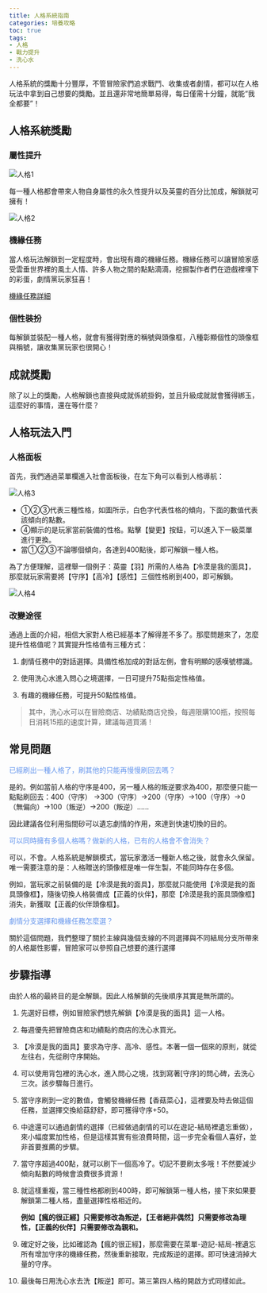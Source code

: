```yaml
---
title: 人格系統指南
categories: 培養攻略
toc: true
tags:
- 人格
- 戰力提升
- 洗心水
---
```


人格系統的獎勵十分豐厚，不管冒險家們追求戰鬥、收集或者劇情，都可以在人格玩法中拿到自己想要的獎勵。並且還非常地簡單易得，每日僅需十分鐘，就能“我全都要”！ <!--more-->

## 人格系統獎勵

### 屬性提升

![人格1](https://i.imgur.com/xbtsL6l.png)

每一種人格都會帶來人物自身屬性的永久性提升以及英靈的百分比加成，解鎖就可擁有！

![人格2](https://i.imgur.com/yKwE8ti.png)

### 機緣任務

當人格玩法解鎖到一定程度時，會出現有趣的機緣任務。機緣任務可以讓冒險家感受雲垂世界裡的風土人情、許多人物之間的點點滴滴，挖掘製作者們在遊戲裡埋下的彩蛋，劇情黨玩家狂喜！

[機緣任務詳細](https://tywarm.shela-pro.net/2021/06/11/fate/)

### 個性裝扮

每解鎖並裝配一種人格，就會有獲得對應的稱號與頭像框，八種彰顯個性的頭像框與稱號，讓收集黨玩家也很開心！

## 成就獎勵

除了以上的獎勵，人格解鎖也直接與成就係統掛鉤，並且升級成就就會獲得綁玉，這麼好的事情，還在等什麼？

## 人格玩法入門

### 人格面板

首先，我們通過菜單欄進入社會面板後，在左下角可以看到人格導航：

![人格3](https://i.imgur.com/7nXXKOR.png)

+ ①②③代表三種性格，如圖所示，白色字代表性格的傾向，下面的數值代表該傾向的點數。
+ ④顯示的是玩家當前裝備的性格。點擊【變更】按鈕，可以進入下一級菜單進行更換。
+ 當①②③不論哪個傾向，各達到400點後，即可解鎖一種人格。

為了方便理解，這裡舉一個例子：英靈【羽】所需的人格為【冷漠是我的面具】，那麼就玩家需要將【守序】【高冷】【感性】三個性格刷到400，即可解鎖。

![人格4](https://i.imgur.com/VDACoBs.png)

### 改變途徑

通過上面的介紹，相信大家對人格已經基本了解得差不多了。那麼問題來了，怎麼提升性格值呢？其實提升性格值有三種方式：

1. 劇情任務中的對話選擇。具備性格加成的對話左側，會有明顯的感嘆號標識。

2. 使用洗心水進入問心之境選擇，一日可提升75點指定性格值。

3. 有趣的機緣任務，可提升50點性格值。

> 其中，洗心水可以在冒險商店、功績點商店兌換，每週限購100瓶，按照每日消耗15瓶的速度計算，建議每週買滿！

## 常見問題

<font color="#6495ed">已經刷出一種人格了，刷其他的只能再慢慢刷回去嗎？</font>

是的。例如當前人格的守序是400，另一種人格的叛逆要求為400，那麼便只能一點點刷回去：400（守序） →300（守序）→200（守序）→100（守序）→0 （無偏向）→100（叛逆）→200（叛逆）…… 

因此建議各位利用指間砂可以遺忘劇情的作用，來達到快速切換的目的。

<font color="#6495ed">可以同時擁有多個人格嗎？做新的人格，已有的人格會不會消失？</font>

可以，不會。人格系統是解鎖模式，當玩家激活一種新人格之後，就會永久保留。唯一需要注意的是：人格贈送的頭像框是唯一伴生製，不能同時存在多個。

例如，當玩家之前裝備的是【冷漠是我的面具】，那麼就只能使用【冷漠是我的面具頭像框】，隨後切換人格裝備成【正義的伙伴】，那麼【冷漠是我的面具頭像框】消失，新獲取【正義的伙伴頭像框】。

<font color="#6495ed">劇情分支選擇和機緣任務怎麼選？</font>

關於這個問題，我們整理了關於主線與幾個支線的不同選擇與不同結局分支所帶來的人格屬性影響，冒險家可以參照自己想要的進行選擇

## 步驟指導

由於人格的最終目的是全解鎖。因此人格解鎖的先後順序其實是無所謂的。

1. 先選好目標，例如冒險家們想先解鎖【冷漠是我的面具】這一人格。

2. 每週優先把冒險商店和功績點的商店的洗心水買光。
3. 【冷漠是我的面具】要求為守序、高冷、感性。本著一個一個來的原則，就從左往右，先從刷守序開始。 
4. 可以使用背包裡的洗心水，進入問心之境，找到寫著[守序]的問心碑，去洗心三次。該步驟每日進行。
5. 當守序刷到一定的數值，會觸發機緣任務【香菇菜心】，這裡要及時去做這個任務，並選擇交換給菇舒舒，即可獲得守序+50。
6. 中途還可以通過劇情的選擇（已經做過劇情的可以在遊記-結局裡遺忘重做），來小幅度累加性格，但是這樣其實有些浪費時間，這一步完全看個人喜好，並非首要推薦的步驟。
7. 當守序超過400點，就可以刷下一個高冷了。切記不要刷太多哦！不然要減少傾向點數的時候會浪費很多資源！
8. 就這樣重複，當三種性格都刷到400時，即可解鎖第一種人格，接下來如果要解鎖第二種人格，盡量選擇性格相近的。
   
    **例如【瘋的很正經】只需要修改為叛逆，【王者絕非偶然】只需要修改為理性，【正義的伙伴】只需要修改為親和。**
9. 確定好之後，比如確認為【瘋的很正經】，那麼需要在菜單-遊記-結局-裡遺忘所有增加守序的機緣任務，然後重新接取，完成叛逆的選擇。即可快速消掉大量的守序。
10. 最後每日用洗心水去洗【叛逆】即可。第三第四人格的開啟方式同樣如此。